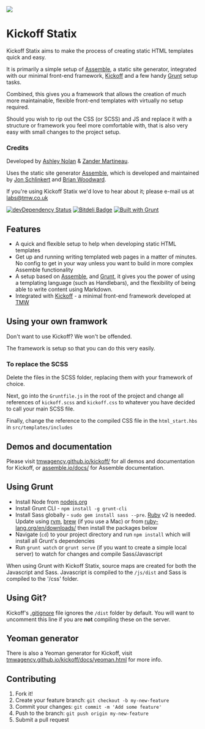 ![](http://i.imgur.com/kwr16tO.jpg)

# Kickoff Statix

Kickoff Statix aims to make the process of creating static HTML templates quick and easy.

It is primarily a simple setup of [Assemble](https://github.com/assemble/assemble), a static site generator, integrated with our minimal front-end framework, [Kickoff](http://tmwagency.github.io/kickoff/) and a few handy [Grunt](http://gruntjs.com/) setup tasks.

Combined, this gives you a framework that allows the creation of much more maintainable, flexible front-end templates with virtually no setup required.

Should you wish to rip out the CSS (or SCSS) and JS and replace it with a structure or framework you feel more comfortable with, that is also very easy with small changes to the project setup.


### Credits

Developed by [Ashley Nolan](https://github.com/dragongraphics) & [Zander Martineau](https://github.com/mrmartineau).

Uses the static site generator [Assemble](https://github.com/assemble/assemble), which is developed and maintained by [Jon Schlinkert](https://github.com/jonschlinkert) and [Brian Woodward](github/doowb).

If you're using Kickoff Statix we'd love to hear about it; please e-mail us at labs@tmw.co.uk

[![devDependency Status](https://david-dm.org/tmwagency/kickoff/dev-status.png)](https://david-dm.org/tmwagency/kickoff#info=devDependencies) [![Bitdeli Badge](https://d2weczhvl823v0.cloudfront.net/tmwagency/kickoff/trend.png)](https://bitdeli.com/free "Bitdeli Badge") [![Built with Grunt](https://cdn.gruntjs.com/builtwith.png)](http://gruntjs.com/)



## Features

* A quick and flexible setup to help when developing static HTML templates
* Get up and running writing templated web pages in a matter of minutes.  No config to get in your way unless you want to build in more complex Assemble functionality
* A setup based on [Assemble](http://assemble.io/), and [Grunt](http://gruntjs.com/), it gives you the power of using a templating language (such as Handlebars), and the flexibility of being able to write content using Markdown.
* Integrated with [Kickoff](http://tmwagency.github.io/kickoff/) - a minimal front-end framework developed at [TMW](http://www.tmw.co.uk/)

## Using your own framwork

Don't want to use Kickoff?  We won't be offended.

The framework is setup so that you can do this very easily.

### To replace the SCSS
Delete the files in the SCSS folder, replacing them with your framework of choice.

Next, go into the `Gruntfile.js` in the root of the project and change all references of `kickoff.scss` and `kickoff.css` to whatever you have decided to call your main SCSS file.

Finally, change the reference to the compiled CSS file in the `html_start.hbs` in `src/templates/includes`


## Demos and documentation
Please visit [tmwagency.github.io/kickoff/](http://tmwagency.github.io/kickoff/) for all demos and documentation for Kickoff, or [assemble.io/docs/](http://assemble.io/docs/) for Assemble documentation.

## Using Grunt
* Install Node from [nodejs.org](http://nodejs.org/)
* Install Grunt CLI - `npm install -g grunt-cli`
* Install Sass globally - `sudo gem install sass --pre`. [Ruby](https://www.ruby-lang.org/en/) v2 is needed. Update using [rvm](http://rvm.io/), [brew](http://brew.sh) (if you use a Mac) or from [ruby-lang.org/en/downloads/](https://www.ruby-lang.org/en/downloads/) then install the packages below
* Navigate (`cd`) to your project directory and run `npm install` which will install all Grunt's dependencies
* Run `grunt watch` or `grunt serve` (if you want to create a simple local server) to watch for changes and compile Sass/Javascript

When using Grunt with Kickoff Statix, source maps are created for both the Javascript and Sass. Javascript is compiled to the `/js/dist` and Sass is compiled to the '/css' folder.

## Using Git?
Kickoff's [.gitignore](https://github.com/tmwagency/kickoff/blob/master/.gitignore#L30) file ignores the `/dist` folder by default. You will want to uncomment this line if you are **not** compiling these on the server.

## Yeoman generator
There is also a Yeoman generator for Kickoff, visit [tmwagency.github.io/kickoff/docs/yeoman.html](http://tmwagency.github.io/kickoff/docs/yeoman.html) for more info.

## Contributing

1. Fork it!
2. Create your feature branch: `git checkout -b my-new-feature`
3. Commit your changes: `git commit -m 'Add some feature'`
4. Push to the branch: `git push origin my-new-feature`
5. Submit a pull request


